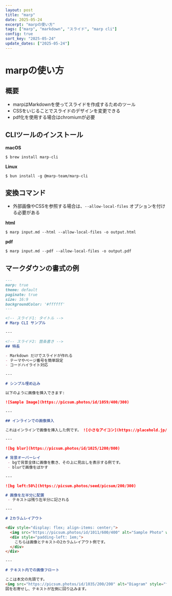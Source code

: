 ```yaml
---
layout: post
title: "marp"
date: 2025-05-24
excerpt: "marpの使い方"
tags: ["marp", "markdown", "スライド", "marp cli"]
config: true
sort_key: "2025-05-24"
update_dates: ["2025-05-24"]
---
```


# marpの使い方

## 概要
 - marpはMarkdownを使ってスライドを作成するためのツール
 - CSSをいじることでスライドのデザインを変更できる
 - pdf化を使用する場合はchromiumが必要

## CLIツールのインストール

**macOS**
```console
$ brew install marp-cli
```

**Linux**
```console
$ bun install -g @marp-team/marp-cli
```

## 変換コマンド
 - 外部画像やCSSを参照する場合は、`--allow-local-files` オプションを付ける必要がある

**html**
```console
$ marp input.md --html --allow-local-files -o output.html
```

**pdf**
```console
$ marp input.md --pdf --allow-local-files -o output.pdf
```

## マークダウンの書式の例

```markdown
---
marp: true
theme: default
paginate: true
size: 16:9
backgroundColor: '#ffffff'
---

<!-- スライド1: タイトル -->
# Marp CLI サンプル

---

<!-- スライド2: 箇条書き -->
## 特長

- Markdown だけでスライドが作れる
- テーマやページ番号を簡単設定
- コードハイライト対応

---

# シンプル埋め込み

以下のように画像を挿入できます:

![Sample Image](https://picsum.photos/id/1059/400/300)

---

## インラインでの画像挿入

これはインラインで画像を挿入した例です。 ![小さなアイコン](https://placehold.jp/50x50.png?text=Icon) テキストと並べてアイコンなどを表示するのに便利です。

---

![bg blur](https://picsum.photos/id/1025/1200/800)

# 背景オーバーレイ
 - bgで背景全体に画像を敷き、その上に見出しを表示する例です。
 - blurで画像をぼかす

---

![bg left:50%](https://picsum.photos/seed/picsum/200/300)

# 画像を左半分に配置
 - テキストは残り左半分に記される

---

# 2カラムレイアウト

<div style="display: flex; align-items: center;">
  <img src="https://picsum.photos/id/1011/600/400" alt="Sample Photo" width="50%">
  <div style="padding-left: 1em;">
    こちらは画像とテキストの2カラムレイアウト例です。
  </div>
</div>

---

# テキスト内での画像フロート

ここは本文の先頭です。
<img src="https://picsum.photos/id/1035/200/200" alt="Diagram" style="float: right; width: 30%; margin-left: 1em;">
図を右寄せし、テキストが左側に回り込みます。
```
